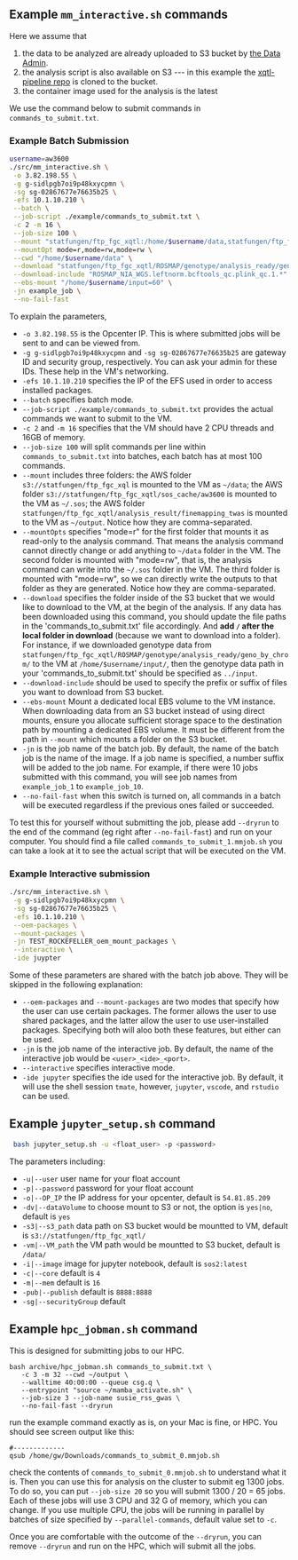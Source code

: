 ## Example `mm_interactive.sh` commands

Here we assume that 

1. the data to be analyzed are already uploaded to S3 bucket by [the Data Admin](https://wanggroup.org/productivity_tips/memverge-aws#notes-for-data-admin).
2. the analysis script is also available on S3 --- in this example the [xqtl-pipeline repo](https://github.com/cumc/xqtl-pipeline) is cloned to the bucket.
3. the container image used for the analysis is the latest

We use the command below to submit commands in `commands_to_submit.txt`.

### Example Batch Submission

```bash
username=aw3600
./src/mm_interactive.sh \
 -o 3.82.198.55 \
 -g g-sidlpgb7oi9p48kxycpmn \
 -sg sg-02867677e76635b25 \
 -efs 10.1.10.210 \
 --batch \
 --job-script ./example/commands_to_submit.txt \
 -c 2 -m 16 \
 --job-size 100 \
 --mount "statfungen/ftp_fgc_xqtl:/home/$username/data,statfungen/ftp_fgc_xqtl/sos_cache/$username:/home/$username/.sos,statfungen/ftp_fgc_xqtl/analysis_result/finemapping_twas:/home/$username/output" \
 --mountOpt mode=r,mode=rw,mode=rw \
 --cwd "/home/$username/data" \
 --download "statfungen/ftp_fgc_xqtl/ROSMAP/genotype/analysis_ready/geno_by_chrom/:/home/$username/input/" \
 --download-include "ROSMAP_NIA_WGS.leftnorm.bcftools_qc.plink_qc.1.*" \
 --ebs-mount "/home/$username/input=60" \
 -jn example_job \
 --no-fail-fast  
```

To explain the parameters,
- `-o 3.82.198.55` is the Opcenter IP. This is where submitted jobs will be sent to and can be viewed from.
- `-g g-sidlpgb7oi9p48kxycpmn` and `-sg sg-02867677e76635b25` are gateway ID and security group, respectively. You can ask your admin for these IDs. These help in the VM's networking.
- `-efs 10.1.10.210` specifies the IP of the EFS used in order to access installed packages.
- `--batch` specifies batch mode.
- `--job-script ./example/commands_to_submit.txt` provides the actual commands we want to submit to the VM.
- `-c 2` and `-m 16` specifies that the VM should have 2 CPU threads and 16GB of memory.
- `--job-size 100` will split commands per line within `commands_to_submit.txt` into batches, each batch has at most 100 commands.
- `--mount` includes three folders: the AWS folder `s3://statfungen/ftp_fgc_xql` is mounted to the VM as `~/data`; the AWS folder `s3://statfungen/ftp_fgc_xqtl/sos_cache/aw3600` is mounted to the VM as `~/.sos`; the AWS folder `statfungen/ftp_fgc_xqtl/analysis_result/finemapping_twas` is mounted to the VM as `~/output`. Notice how they are comma-separated.
- `--mountOpts` specifies "mode=r" for the first folder that mounts it as read-only to the analysis command. That means the analysis command cannot directly change or add anything to `~/data` folder in the VM. The second folder is mounted with "mode=rw", that is, the analysis command can write into the `~/.sos` folder in the VM. The third folder is mounted with "mode=rw", so we can directly write the outputs to that folder as they are generated. Notice how they are comma-separated.
- `--download` specifies the folder inside of the S3 bucket that we would like to download to the VM, at the begin of the analysis. If any data has been downloaded using this command, you should update the file paths in the 'commands_to_submit.txt' file accordingly. And **add `/` after the local folder in download** (because we want to download into a folder). For instance, if we downloaded genotype data from `statfungen/ftp_fgc_xqtl/ROSMAP/genotype/analysis_ready/geno_by_chrom/` to the VM at `/home/$username/input/`, then the genotype data path in your 'commands_to_submit.txt' should be specified as `../input`.
- `--download-include` should be used to specify the prefix or suffix of files you want to download from S3 bucket. 
- `--ebs-mount` Mount a dedicated local EBS volume to the VM instance. When downloading data from an S3 bucket instead of using direct mounts, ensure you allocate sufficient storage space to the destination path by mounting a dedicated EBS volume. It must be different from the path in `--mount` which mounts a folder on the S3 bucket. 
- `-jn` is the job name of the batch job. By default, the name of the batch job is the name of the image. If a job name is specified, a number suffix will be added to the job name. For example, if there were 10 jobs submitted with this command, you will see job names from `example_job_1` to `example_job_10`.
- `--no-fail-fast` when this switch is turned on, all commands in a batch will be executed regardless if the previous ones failed or succeeded. 

To test this for yourself without submitting the job, please add `--dryrun` to the end of the command (eg right after `--no-fail-fast`) and run on your computer. You should find a file called `commands_to_submit_1.mmjob.sh` you can take a look at it to see the actual script that will be executed on the VM.

### Example Interactive submission
```bash
./src/mm_interactive.sh \
 -g g-sidlpgb7oi9p48kxycpmn \
 -sg sg-02867677e76635b25 \
 -efs 10.1.10.210 \
 --oem-packages \
 --mount-packages \
 -jn TEST_ROCKEFELLER_oem_mount_packages \
 --interactive \
 -ide juypter
```

Some of these parameters are shared with the batch job above. They will be skipped in the following explanation:
- `--oem-packages` and `--mount-packages` are two modes that specify how the user can use certain packages. The former allows the user to use shared packages, and the latter allow the user to use user-installed packages. Specifying both will aloo both these features, but either can be used.
- `-jn` is the job name of the interactive job. By default, the name of the interactive job would be `<user>_<ide>_<port>`.
- `--interactive` specifies interactive mode.
- `-ide jupyter` specifies the ide used for the interactive job. By default, it will use the shell session `tmate`, however, `jupyter`, `vscode`, and `rstudio` can be used.



## Example `jupyter_setup.sh` command
```bash
 bash jupyter_setup.sh -u <float_user> -p <password> 
```

The parameters including:
- `-u|--user` user name for your float account
- `-p|--password` password for your float account
- `-o|--OP_IP` the IP address for your opcenter, default is `54.81.85.209`
- `-dv|--dataVolume` to choose mount to S3 or not, the option is `yes|no`, default is `yes`
- `-s3|--s3_path` data path on S3 bucket would be mountted to VM, default is `s3://statfungen/ftp_fgc_xqtl/`
- `-vm|--VM_path` the VM path would be mountted to S3 bucket, default is `/data/`
- `-i|--image` image for jupyter notebook, default is `sos2:latest`
- `-c|--core` default is `4`
- `-m|--mem` default is `16`
- `-pub|--publish` default is `8888:8888`
- `-sg|--securityGroup` default

## Example `hpc_jobman.sh` command

This is designed for submitting jobs to our HPC.

```
bash archive/hpc_jobman.sh commands_to_submit.txt \
   -c 3 -m 32 --cwd ~/output \
   --walltime 40:00:00 --queue csg.q \
   --entrypoint "source ~/mamba_activate.sh" \
   --job-size 3 --job-name susie_rss_gwas \
   --no-fail-fast --dryrun 
```

run the example command exactly as is, on your Mac is fine, or HPC. You should see screen output like this:

```
#-------------
qsub /home/gw/Downloads/commands_to_submit_0.mmjob.sh
```

check the contents of `commands_to_submit_0.mmjob.sh` to understand what it is. Then you can use this for analysis on the cluster to submit eg 1300 jobs. To do so, you can put `--job-size 20`  so you will submit 1300 / 20 = 65 jobs. Each of these jobs will use 3 CPU and 32 G of memory, which you can change. If you use multiple CPU, the jobs will be running in parallel by batches of size specified by `--parallel-commands`, default value set to `-c`. 

Once you are comfortable with the outcome of the `--dryrun`, you can remove `--dryrun` and run on the HPC, which will submit all the jobs.
